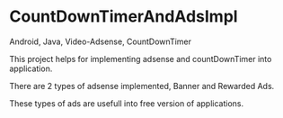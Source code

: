# CountDownTimerAndAdsImpl
Android, Java, Video-Adsense, CountDownTimer


This project helps for implementing adsense and countDownTimer into application. 

There are 2 types of adsense implemented, Banner and Rewarded Ads.

These types of ads are usefull into free version of applications.
